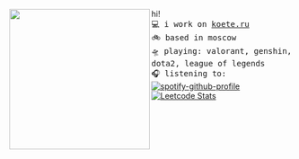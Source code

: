 
<a href="https://tenor.com/ru/view/anime-girl-dance-cute-kawaii-gif-17165331"><img align="left" width="250" src="http://media.tenor.com/dvql5CVGXGwAAAAi/anime-girl.gif"></a>  hi! <br><samp>
  💻 i work on [koete.ru](https://koete.ru)<br> 
  🚲 based in moscow <br>
  🛸 playing: valorant, genshin, dota2, league of legends  <br>
  🎧 listening to: <br></samp>
[![spotify-github-profile](https://spotify-github-profile.vercel.app/api/view?uid=31fik7piiuzowjuzaqy76yhg626q&cover_image=true&theme=natemoo-re&show_offline=false&background_color=121212&interchange=false&bar_color=53b14f&bar_color_cover=false)](https://github.com/kittinan/spotify-github-profile) <br>
[![Leetcode Stats](https://leetcard.jacoblin.cool/soraQ?animation=true)](https://leetcode.com/soraQ) <br>
<br><br><br><br><br>
